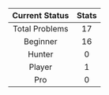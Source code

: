 
<center>

| Current Status|     Stats     |
| :------------: | :----------: |
| Total Problems | 17 |
| Beginner | 16 |
| Hunter | 0 |
| Player | 1 |
| Pro | 0 |

</center>
